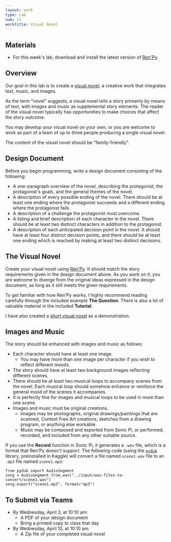 ```yaml
---
layout: work
type: Lab
num: 11
worktitle: Visual Novel
---
```


## Materials

* For this week's lab, download and install the latest version of 
[Ren'Py](https://www.renpy.org/).

## Overview

Our goal in this lab is to create a 
[visual novel](https://en.wikipedia.org/wiki/Visual_novel), 
a creative work that integrates text, music, and images. 

As the term "novel" suggests, a visual novel tells a story primarily by means 
of text, with images and music as supplemental story elements.  The reader of 
the visual novel typically has opportunities to make choices that affect the 
story outcome.

You may develop your visual novel on your own, or you are welcome to work as 
part of a team of up to three people producing a single visual novel.

The content of the visual novel should be "family-friendly".

## Design Document

Before you begin programming, write a design document consisting of the 
following:
* A one-paragraph overview of the novel, describing the protagonist, the 
  protagonist's goals, and the general themes of the novel.
* A description of every possible ending of the novel. There should be at 
  least one ending where the protagonist succeeds and a different ending 
  where the protagonist fails.
* A description of a challenge the protagonist must overcome.
* A listing and brief description of each character in the novel. There 
  should be at least two distinct characters in addition to the protagonist.
* A description of each anticipated decision point in the novel. It should 
  have at least four distinct decision points, and there should be at least 
  one ending which is reached by making at least two distinct decisions.
  
## The Visual Novel

Create your visual novel using [Ren'Py](https://www.renpy.org/). It should
match the story requirements given in the design document above. As you work
on it, you are welcome to diverge from the original ideas expressed in the 
design document, as long as it still meets the given requirements.

To get familiar with how Ren'Py works, I highly recommend reading carefully 
through the included example **The Question**. There is also a lot of 
valuable material in the included **Tutorial**. 

I have also created a 
[short visual novel](https://github.com/gjf2a/help_visitor) as a 
demonstration.

## Images and Music

The story should be enhanced with images and music as follows:
* Each character should have at least one image.
  * You may have more than one image per character if you wish to reflect 
    different moods.
* The story should have at least two background images reflecting different 
  scenes.
* There should be at least two musical loops to accompany scenes from the 
  novel. Each musical loop should somehow enhance or reinforce the general 
  mood of the scenes it accompanies.
* It is perfectly fine for images and musical loops to be used in more than 
  one scene.
* Images and music must be original creations.
  * Images may be photographs, original drawings/paintings that are scanned,
    Context Free Art creations, sketches from a drawing program, or anything
    else workable.
  * Music may be composed and exported from Sonic Pi, or performed,
    recorded, and included from any other suitable source.

If you use the **Record** function in Sonic Pi, it generates a `.wav` file, 
which is a format that Ren'Py doesn't support. The following code (using
the [`pydub`](http://pydub.com/) library, preinstalled in Kaggle) will 
convert a file named `scene1.wav` file to an `.mp3` file named `scene1.mp3`:

```
from pydub import AudioSegment 
song = AudioSegment.from_wav("../input/wav-files-to-convert/scene1.wav")
song.export("scene1.mp3", format="mp3")
```

## To Submit via Teams

* By Wednesday, April 3, at 10:10 am:
  * A PDF of your design document
  * Bring a printed copy to class that day
* By Wednesday, April 10, at 10:10 am:
  * A Zip file of your completed visual novel

